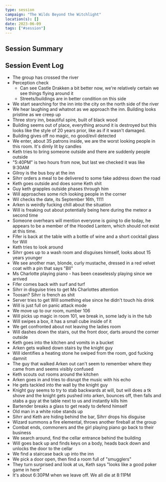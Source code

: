 ```yaml
---
type: session
campaign: "The Wilds Beyond the Witchlight"
location(s): []
date: 2023-06-09
tags: ["#session"]
---
```


## Session Summary

## Session Event Log

- The group has crossed the river
- Perception check
	- Can see Castle Drakken a bit better now, we're relatively certain we see things flying around it
	- Streets/buildings are in better condition on this side
- We start searching for the inn into the city on the north side of the river
- We hear laughing and whatnot as we approach the inn. Building looks pristine as we creep up
- Three story inn, beautiful spire, built of black wood
- Building seems out of place, everything around it is destroyed but this looks like the style of 20 years prior, like as if it wasn't damaged.
- Building gives off no magic, no good/evil detected
- We enter, about 35 patrons inside, we are the worst looking people in this room. It's dimly lit by candles
- Keth tries to bring someone outside and there are suddenly people outside
- "5:40PM" is two hours from now, but last we checked it was like 9:30AM
- Gilroy is the bus boy at the inn
- Sihrr orders a meal to be delivered to some fake address down the road
- Keth goes outside and does some Keth shit
- Guy keth grapples outside phases through him
- Will approaches some rich looking people in the corner
- Wil checks the date, its September 16th, 1111
- Arken is weirdly fucking chill about the situation
- Will is freaking out about potentially being here during the meteor a second time
- Someone overhears will mention everyone is going to die today, he appears to be a member of the Hooded Lantern, which should not exist at this time.
- Fifer is back at the table with a bottle of wine and a short cocktail glass for Will
- Keth tries to look around
- Sihrr goes up to a wash room and disguises himself, looks about 15 years younger
- We see another man, blonde, curly mustache, dressed in a red velvet coat with a pin that says "BII"
- Ms Charlotte playing piano - has been ceaselessly playing since we arrived
- Fifer comes back with surf and turf
- Sihrr in disguise tries to get Ms Charlottes attention
- Toosan? Sihrr is french as shit
- Server tries to get Will something else since he didn't touch his drink
- Will is just full on panic attack mode
- We move up to our room, number 106
- Will picks up magic in room 101, we break in, some lady is in the tub
- Will swipes a box, it has a small cube inside of it
- We get confronted about not leaving the ladies room
- Will dashes down the stairs, out the front door, darts around the corner outside
- Keth goes into the kitchen and vomits in a bucket
- Arken gets walked down stairs by the knight guy
- Will identifies a heating stone he swiped from the room, god fucking damnit
- The guy that walked Arken out can't seem to remember where they came from and seems visibly confused
- Keth scouts out rooms around the kitchen
- Arken goes in and tries to disrupt the music with his echo
- He gets tackled into the wall by the knight guy
- Knight guy seems to try to stab backwards at will, but will does a tk shove and the knight gets pushed into arken, bounces off, then falls and stabs a guy at the table next to us and instantly kills him
- Bartender breaks a glass to get ready to defend himself
- Old man in a white robe stands up
- Sihrr and Keth are hiding behind the bar, Sihrr drops his disguise
- Wizard summons a fire elemental, throws another fireball at the group
- Combat ends, commoners and the girl playing piano go back to their business
- We search around, find the cellar entrance behind the building
- Will goes back up and finds keys on a body, heads back down and unlocks the door to the cellar
- We find a staircase back up into the inn
- We pick a door open, then find a room full of "smugglers"
- They turn surprised and look at us, Keth says "looks like a good poker game in here"
- It's about 6:30PM when we leave off. We all die at 8:11PM
